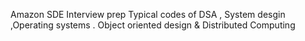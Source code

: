 Amazon SDE Interview prep 
Typical codes of DSA , System desgin ,Operating systems . Object oriented design & Distributed Computing
